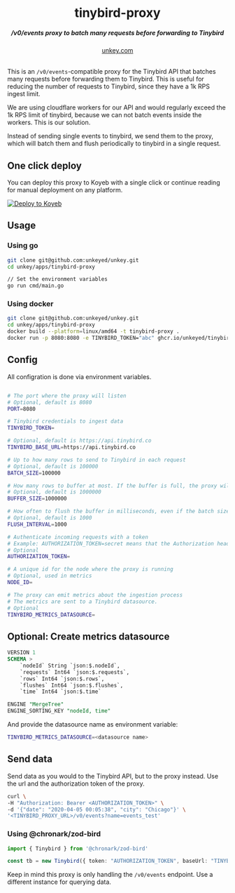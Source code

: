 


<div align="center">
    <h1 align="center">tinybird-proxy</h1>
    <h5>/v0/events proxy to batch many requests before forwarding to Tinybird</h5>
</div>

<div align="center">
  <a href="https://unkey.com">unkey.com</a>
</div>
<br/>


This is an `/v0/events`-compatible proxy for the Tinybird API that batches many requests before forwarding them to Tinybird. This is useful for reducing the number of requests to Tinybird, since they have a 1k RPS ingest limit.

We are using cloudflare workers for our API and would regularly exceed the 1k RPS limit of tinybird, because we can not batch events inside the workers.
This is our solution.

Instead of sending single events to tinybird, we send them to the proxy, which will batch them and flush periodically to tinybird in a single request.


## One click deploy

You can deploy this proxy to Koyeb with a single click or continue reading for manual deployment on any platform.

[![Deploy to Koyeb](https://www.koyeb.com/static/images/deploy/button.svg)](https://app.koyeb.com/apps/deploy?type=docker&image=ghcr.io/unkeyed/tinybird-proxy:latest&env%5BTINYBIRD_TOKEN%5D=CHANGE_ME)

## Usage

### Using go

```bash
git clone git@github.com:unkeyed/unkey.git
cd unkey/apps/tinybird-proxy

// Set the environment variables
go run cmd/main.go
```

### Using docker

```bash
git clone git@github.com:unkeyed/unkey.git
cd unkey/apps/tinybird-proxy
docker build --platform=linux/amd64 -t tinybird-proxy .
docker run -p 8080:8080 -e TINYBIRD_TOKEN="abc" ghcr.io/unkeyed/tinybird-proxy:latest
```

## Config
All configration is done via environment variables.

```bash

# The port where the proxy will listen
# Optional, default is 8080
PORT=8080

# Tinybird credentials to ingest data
TINYBIRD_TOKEN=

# Optional, default is https://api.tinybird.co
TINYBIRD_BASE_URL=https://api.tinybird.co

# Up to how many rows to send to Tinybird in each request
# Optional, default is 100000
BATCH_SIZE=100000

# How many rows to buffer at most. If the buffer is full, the proxy will not accept more data until it's flushed
# Optional, default is 1000000
BUFFER_SIZE=1000000

# How often to flush the buffer in milliseconds, even if the batch size is not reached
# Optional, default is 1000
FLUSH_INTERVAL=1000

# Authenticate incoming requests with a token
# Example: AUTHORIZATION_TOKEN=secret means that the Authorization header must be set to "Bearer secret"
# Optional
AUTHORIZATION_TOKEN=

# A unique id for the node where the proxy is running
# Optional, used in metrics
NODE_ID=

# The proxy can emit metrics about the ingestion process
# The metrics are sent to a Tinybird datasource.
# Optional
TINYBIRD_METRICS_DATASOURCE=
  ```



## Optional: Create metrics datasource

```sql
VERSION 1
SCHEMA >
    `nodeId` String `json:$.nodeId`,
    `requests` Int64 `json:$.requests`,
    `rows` Int64 `json:$.rows`,
    `flushes` Int64 `json:$.flushes`,
    `time` Int64 `json:$.time`

ENGINE "MergeTree"
ENGINE_SORTING_KEY "nodeId, time"
```

And provide the datasource name as environment variable:
```bash
TINYBIRD_METRICS_DATASOURCE=<datasource name>
```

## Send data

Send data as you would to the Tinybird API, but to the proxy instead.
Use the url and the authorization token of the proxy.

```bash
curl \
-H "Authorization: Bearer <AUTHORIZATION_TOKEN>" \
-d '{"date": "2020-04-05 00:05:38", "city": "Chicago"}' \
'<TINYBIRD_PROXY_URL>/v0/events?name=events_test'
```

### Using @chronark/zod-bird


```ts
import { Tinybird } from '@chronark/zod-bird'

const tb = new Tinybird({ token: "AUTHORIZATION_TOKEN", baseUrl: "TINYBIRD_PROXY_URL" })
```

Keep in mind this proxy is only handling the `/v0/events` endpoint. Use a different instance for querying data.
